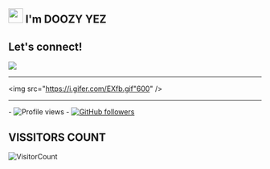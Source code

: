 ## <img src="https://github.com/TheDudeThatCode/TheDudeThatCode/blob/master/Assets/Hi.gif" width="29px"> I'm DOOZY YEZ

## Let's connect!
<p>
    <a href="https://t.me/doozylab_lk" target="blank"><img src="https://img.shields.io/badge/@DOOZY_YEZ-30302f?style=flat&logo=telegram" /></a>

___

<img src="https://i.gifer.com/EXfb.gif"600" />

___
 


 
 ​-​ ![​Profile views​](https://gpvc.arturio.dev/doozylab-lk) 
 ​-​ [![​GitHub followers​](https://img.shields.io/github/followers/doozylab-lk.svg?style=social&label=Follow&maxAge=2592000)](https://github.com/doozylab-lk?tab=followers) 








 
 ## VISSITORS COUNT 
 ​![​VisitorCount​](https://profile-counter.glitch.me/{doozylab-lk}/count.svg)
